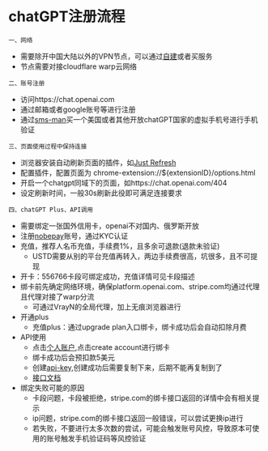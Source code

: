 # chatGPT注册流程

`一、网络`
- 需要除开中国大陆以外的VPN节点，可以通过[自建](./v2ray_deploy.md)或者买服务
- 节点需要对接cloudflare warp云网络

`二、账号注册`
- 访问https://chat.openai.com
- 通过邮箱或者google账号等进行注册
- 通过[sms-man](https://sms-man.com)买一个美国或者其他开放chatGPT国家的虚拟手机号进行手机验证

`三、页面使用过程中保持连接`
- 浏览器安装自动刷新页面的插件，如[Just Refresh](https://chrome.google.com/webstore/detail/just-refresh/pgaimkehoiabhliejchbnamlboniofpd)
- 配置插件，配置页面为 chrome-extension://${extensionID}/options.html  
- 开启一个chatgpt同域下的页面，如https://chat.openai.com/404
- 设定刷新时间，一般30s刷新此役即可满足连接要求

`四、chatGPT Plus、API调用`
- 需要绑定一张国外信用卡，openai不对国内、俄罗斯开放
- 注册[nobepay](https://www.nobepay.com/app/home)账号，通过KYC认证
- 充值，推荐人名币充值，手续费1%，且多余可退款(退款未验证)
    - USTD需要从别的平台充值再转入，两边手续费很高，坑很多，且不可提现
- 开卡：556766卡段可绑定成功，充值详情可见卡段描述
- 绑卡前先确定网络环境，确保platform.openai.com、stripe.com均通过代理且代理对接了warp分流
  - 可通过VrayN的全局代理，加上无痕浏览器进行
- 开通plus
    - 充值plus：通过upgrade plan入口绑卡，绑卡成功后会自动扣除月费
- API使用
    - 点击[个人账户](https://platform.openai.com/account/billing/overview),点击create account进行绑卡
    - 绑卡成功后会预扣款5美元
    - 创建[api-key](https://platform.openai.com/account/api-keys),创建成功后需要复制下来，后期不能再复制到了
    - [接口文档](https://platform.openai.com/docs/api-reference/introduction)
- 绑定失败可能的原因
    - 卡段问题，卡段被拒绝，stripe.com的绑卡接口返回的详情中会有相关提示
    - ip问题，stripe.com的绑卡接口返回一般错误，可以尝试更换ip进行
    - 若失败，不要进行太多次数的尝试，可能会触发账号风控，导致原本可使用的账号触发手机验证码等风控验证
